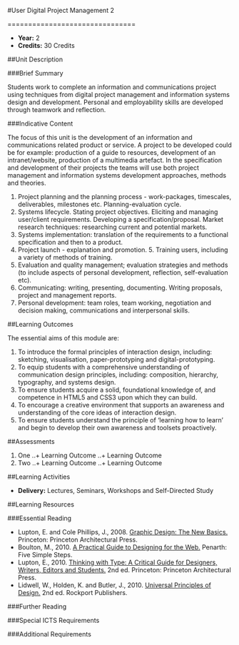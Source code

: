 #User Digital Project Management 2
<!-- Temporary title -->
===============================

+ __Year:__ 2
+ __Credits:__ 30 Credits


##Unit Description

###Brief Summary

<!-- 140 characters -->

Students work to complete an information and communications project using techniques from digital project management and information systems design and development. Personal and employability skills are developed through teamwork and reflection.

###Indicative Content

The focus of this unit is the development of an information and communications related product or service. A project to be developed could be for example: production of a guide to resources, development of an intranet/website, production of a multimedia artefact. In the specification and development of their projects the teams will use both project management and information systems development approaches, methods and theories. 

1. Project planning and the planning process - work-packages, timescales, deliverables, milestones etc. Planning-evaluation cycle. 
2. Systems lifecycle. Stating project objectives. Eliciting and managing user/client requirements. Developing a specification/proposal. Market research techniques: researching current and potential markets. 
3. Systems implementation: translation of the requirements to a functional specification and then to a product. 
4. Project launch - explanation and promotion. 5. Training users, including a variety of methods of training. 
6. Evaluation and quality management; evaluation strategies and methods (to include aspects of personal development, reflection, self-evaluation etc). 
7. Communicating: writing, presenting, documenting. Writing proposals, project and management reports. 
8. Personal development: team roles, team working, negotiation and decision making, communications and interpersonal skills.

##Learning Outcomes

The essential aims of this module are:

1. To introduce the formal principles of interaction design, including: sketching, visualisation, paper-prototyping and digital-prototyping.
1. To equip students with a comprehensive understanding of communication design principles, including: composition, hierarchy, typography, and systems design.
1. To ensure students acquire a solid, foundational knowledge of, and competence in HTML5 and CSS3 upon which they can build.
1. To encourage a creative environment that supports an awareness and understanding of the core ideas of interaction design.
1. To ensure students understand the principle of ‘learning how to learn’ and begin to develop their own awareness and toolsets proactively.


##Assessments

1. One
..+ Learning Outcome
..+ Learning Outcome
2. Two
..+ Learning Outcome
..+ Learning Outcome

##Learning Activities

+ __Delivery:__ Lectures, Seminars, Workshops and Self-Directed Study

##Learning Resources

###Essential Reading

+ Lupton, E. and Cole Phillips, J., 2008. [Graphic Design: The New Basics.](http://www.amazon.co.uk/exec/obidos/ASIN/1568987021/monographic-21) Princeton: Princeton Architectural Press.
+ Boulton, M., 2010. [A Practical Guide to Designing for the Web.](http://www.fivesimplesteps.com/products/a-practical-guide-to-designing-for-the-web) Penarth: Five Simple Steps.
+ Lupton, E., 2010. [Thinking with Type: A Critical Guide for Designers, Writers, Editors and Students.](http://www.amazon.co.uk/exec/obidos/ASIN/1568989695/monographic-21) 2nd ed. Princeton: Princeton Architectural Press.
+ Lidwell, W., Holden, K. and Butler, J., 2010. [Universal Principles of Design.](http://www.amazon.co.uk/exec/obidos/ASIN/1592535879/monographic-21) 2nd ed. Rockport Publishers.


###Further Reading



###Special ICTS Requirements

###Additional Requirements

<!--

Notes

-->



